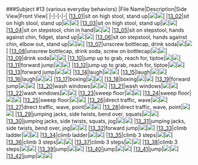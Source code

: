 ###Subject #13 (various everyday behaviors)
|File Name|Description|Side View|Front View|
|-|-|-|-|
|[13_01](https://github.com/Shriinivas/cmubvh/raw/main/Sequence-010-014/13/Data/13_01.zip)|sit on high stool, stand up|<img src="https://github.com/Shriinivas/cmubvhgifs/blob/main/Sequence-010-014/13/13_01_0.gif"/>|<img src="https://github.com/Shriinivas/cmubvhgifs/blob/main/Sequence-010-014/13/13_01_1.gif"/>|
|[13_02](https://github.com/Shriinivas/cmubvh/raw/main/Sequence-010-014/13/Data/13_02.zip)|sit on high stool, stand up|<img src="https://github.com/Shriinivas/cmubvhgifs/blob/main/Sequence-010-014/13/13_02_0.gif"/>|<img src="https://github.com/Shriinivas/cmubvhgifs/blob/main/Sequence-010-014/13/13_02_1.gif"/>|
|[13_03](https://github.com/Shriinivas/cmubvh/raw/main/Sequence-010-014/13/Data/13_03.zip)|sit on high stool, stand up|<img src="https://github.com/Shriinivas/cmubvhgifs/blob/main/Sequence-010-014/13/13_03_0.gif"/>|<img src="https://github.com/Shriinivas/cmubvhgifs/blob/main/Sequence-010-014/13/13_03_1.gif"/>|
|[13_04](https://github.com/Shriinivas/cmubvh/raw/main/Sequence-010-014/13/Data/13_04.zip)|sit on stepstool, chin in hand|<img src="https://github.com/Shriinivas/cmubvhgifs/blob/main/Sequence-010-014/13/13_04_0.gif"/>|<img src="https://github.com/Shriinivas/cmubvhgifs/blob/main/Sequence-010-014/13/13_04_1.gif"/>|
|[13_05](https://github.com/Shriinivas/cmubvh/raw/main/Sequence-010-014/13/Data/13_05.zip)|sit on stepstool, hands against chin, fidget, stand up|<img src="https://github.com/Shriinivas/cmubvhgifs/blob/main/Sequence-010-014/13/13_05_0.gif"/>|<img src="https://github.com/Shriinivas/cmubvhgifs/blob/main/Sequence-010-014/13/13_05_1.gif"/>|
|[13_06](https://github.com/Shriinivas/cmubvh/raw/main/Sequence-010-014/13/Data/13_06.zip)|sit on stepstool, hands against chin, elbow out, stand up|<img src="https://github.com/Shriinivas/cmubvhgifs/blob/main/Sequence-010-014/13/13_06_0.gif"/>|<img src="https://github.com/Shriinivas/cmubvhgifs/blob/main/Sequence-010-014/13/13_06_1.gif"/>|
|[13_07](https://github.com/Shriinivas/cmubvh/raw/main/Sequence-010-014/13/Data/13_07.zip)|unscrew bottlecap, drink soda|<img src="https://github.com/Shriinivas/cmubvhgifs/blob/main/Sequence-010-014/13/13_07_0.gif"/>|<img src="https://github.com/Shriinivas/cmubvhgifs/blob/main/Sequence-010-014/13/13_07_1.gif"/>|
|[13_08](https://github.com/Shriinivas/cmubvh/raw/main/Sequence-010-014/13/Data/13_08.zip)|unscrew bottlecap, drink soda, screw on bottlecap|<img src="https://github.com/Shriinivas/cmubvhgifs/blob/main/Sequence-010-014/13/13_08_0.gif"/>|<img src="https://github.com/Shriinivas/cmubvhgifs/blob/main/Sequence-010-014/13/13_08_1.gif"/>|
|[13_09](https://github.com/Shriinivas/cmubvh/raw/main/Sequence-010-014/13/Data/13_09.zip)|drink soda|<img src="https://github.com/Shriinivas/cmubvhgifs/blob/main/Sequence-010-014/13/13_09_0.gif"/>|<img src="https://github.com/Shriinivas/cmubvhgifs/blob/main/Sequence-010-014/13/13_09_1.gif"/>|
|[13_10](https://github.com/Shriinivas/cmubvh/raw/main/Sequence-010-014/13/Data/13_10.zip)|jump up to grab, reach for, tiptoe|<img src="https://github.com/Shriinivas/cmubvhgifs/blob/main/Sequence-010-014/13/13_10_0.gif"/>|<img src="https://github.com/Shriinivas/cmubvhgifs/blob/main/Sequence-010-014/13/13_10_1.gif"/>|
|[13_11](https://github.com/Shriinivas/cmubvh/raw/main/Sequence-010-014/13/Data/13_11.zip)|forward jump|<img src="https://github.com/Shriinivas/cmubvhgifs/blob/main/Sequence-010-014/13/13_11_0.gif"/>|<img src="https://github.com/Shriinivas/cmubvhgifs/blob/main/Sequence-010-014/13/13_11_1.gif"/>|
|[13_12](https://github.com/Shriinivas/cmubvh/raw/main/Sequence-010-014/13/Data/13_12.zip)|jump up to grab, reach for, tiptoe|<img src="https://github.com/Shriinivas/cmubvhgifs/blob/main/Sequence-010-014/13/13_12_0.gif"/>|<img src="https://github.com/Shriinivas/cmubvhgifs/blob/main/Sequence-010-014/13/13_12_1.gif"/>|
|[13_13](https://github.com/Shriinivas/cmubvh/raw/main/Sequence-010-014/13/Data/13_13.zip)|forward jump|<img src="https://github.com/Shriinivas/cmubvhgifs/blob/main/Sequence-010-014/13/13_13_0.gif"/>|<img src="https://github.com/Shriinivas/cmubvhgifs/blob/main/Sequence-010-014/13/13_13_1.gif"/>|
|[13_14](https://github.com/Shriinivas/cmubvh/raw/main/Sequence-010-014/13/Data/13_14.zip)|laugh|<img src="https://github.com/Shriinivas/cmubvhgifs/blob/main/Sequence-010-014/13/13_14_0.gif"/>|<img src="https://github.com/Shriinivas/cmubvhgifs/blob/main/Sequence-010-014/13/13_14_1.gif"/>|
|[13_15](https://github.com/Shriinivas/cmubvh/raw/main/Sequence-010-014/13/Data/13_15.zip)|laugh|<img src="https://github.com/Shriinivas/cmubvhgifs/blob/main/Sequence-010-014/13/13_15_0.gif"/>|<img src="https://github.com/Shriinivas/cmubvhgifs/blob/main/Sequence-010-014/13/13_15_1.gif"/>|
|[13_16](https://github.com/Shriinivas/cmubvh/raw/main/Sequence-010-014/13/Data/13_16.zip)|laugh|<img src="https://github.com/Shriinivas/cmubvhgifs/blob/main/Sequence-010-014/13/13_16_0.gif"/>|<img src="https://github.com/Shriinivas/cmubvhgifs/blob/main/Sequence-010-014/13/13_16_1.gif"/>|
|[13_17](https://github.com/Shriinivas/cmubvh/raw/main/Sequence-010-014/13/Data/13_17.zip)|boxing|<img src="https://github.com/Shriinivas/cmubvhgifs/blob/main/Sequence-010-014/13/13_17_0.gif"/>|<img src="https://github.com/Shriinivas/cmubvhgifs/blob/main/Sequence-010-014/13/13_17_1.gif"/>|
|[13_18](https://github.com/Shriinivas/cmubvh/raw/main/Sequence-010-014/13/Data/13_18.zip)|boxing|<img src="https://github.com/Shriinivas/cmubvhgifs/blob/main/Sequence-010-014/13/13_18_0.gif"/>|<img src="https://github.com/Shriinivas/cmubvhgifs/blob/main/Sequence-010-014/13/13_18_1.gif"/>|
|[13_19](https://github.com/Shriinivas/cmubvh/raw/main/Sequence-010-014/13/Data/13_19.zip)|forward jump|<img src="https://github.com/Shriinivas/cmubvhgifs/blob/main/Sequence-010-014/13/13_19_0.gif"/>|<img src="https://github.com/Shriinivas/cmubvhgifs/blob/main/Sequence-010-014/13/13_19_1.gif"/>|
|[13_20](https://github.com/Shriinivas/cmubvh/raw/main/Sequence-010-014/13/Data/13_20.zip)|wash windows|<img src="https://github.com/Shriinivas/cmubvhgifs/blob/main/Sequence-010-014/13/13_20_0.gif"/>|<img src="https://github.com/Shriinivas/cmubvhgifs/blob/main/Sequence-010-014/13/13_20_1.gif"/>|
|[13_21](https://github.com/Shriinivas/cmubvh/raw/main/Sequence-010-014/13/Data/13_21.zip)|wash windows|<img src="https://github.com/Shriinivas/cmubvhgifs/blob/main/Sequence-010-014/13/13_21_0.gif"/>|<img src="https://github.com/Shriinivas/cmubvhgifs/blob/main/Sequence-010-014/13/13_21_1.gif"/>|
|[13_22](https://github.com/Shriinivas/cmubvh/raw/main/Sequence-010-014/13/Data/13_22.zip)|wash windows|<img src="https://github.com/Shriinivas/cmubvhgifs/blob/main/Sequence-010-014/13/13_22_0.gif"/>|<img src="https://github.com/Shriinivas/cmubvhgifs/blob/main/Sequence-010-014/13/13_22_1.gif"/>|
|[13_23](https://github.com/Shriinivas/cmubvh/raw/main/Sequence-010-014/13/Data/13_23.zip)|sweep floor|<img src="https://github.com/Shriinivas/cmubvhgifs/blob/main/Sequence-010-014/13/13_23_0.gif"/>|<img src="https://github.com/Shriinivas/cmubvhgifs/blob/main/Sequence-010-014/13/13_23_1.gif"/>|
|[13_24](https://github.com/Shriinivas/cmubvh/raw/main/Sequence-010-014/13/Data/13_24.zip)|sweep floor|<img src="https://github.com/Shriinivas/cmubvhgifs/blob/main/Sequence-010-014/13/13_24_0.gif"/>|<img src="https://github.com/Shriinivas/cmubvhgifs/blob/main/Sequence-010-014/13/13_24_1.gif"/>|
|[13_25](https://github.com/Shriinivas/cmubvh/raw/main/Sequence-010-014/13/Data/13_25.zip)|sweep floor|<img src="https://github.com/Shriinivas/cmubvhgifs/blob/main/Sequence-010-014/13/13_25_0.gif"/>|<img src="https://github.com/Shriinivas/cmubvhgifs/blob/main/Sequence-010-014/13/13_25_1.gif"/>|
|[13_26](https://github.com/Shriinivas/cmubvh/raw/main/Sequence-010-014/13/Data/13_26.zip)|direct traffic, wave|<img src="https://github.com/Shriinivas/cmubvhgifs/blob/main/Sequence-010-014/13/13_26_0.gif"/>|<img src="https://github.com/Shriinivas/cmubvhgifs/blob/main/Sequence-010-014/13/13_26_1.gif"/>|
|[13_27](https://github.com/Shriinivas/cmubvh/raw/main/Sequence-010-014/13/Data/13_27.zip)|direct traffic, wave, point|<img src="https://github.com/Shriinivas/cmubvhgifs/blob/main/Sequence-010-014/13/13_27_0.gif"/>|<img src="https://github.com/Shriinivas/cmubvhgifs/blob/main/Sequence-010-014/13/13_27_1.gif"/>|
|[13_28](https://github.com/Shriinivas/cmubvh/raw/main/Sequence-010-014/13/Data/13_28.zip)|direct traffic, wave, point|<img src="https://github.com/Shriinivas/cmubvhgifs/blob/main/Sequence-010-014/13/13_28_0.gif"/>|<img src="https://github.com/Shriinivas/cmubvhgifs/blob/main/Sequence-010-014/13/13_28_1.gif"/>|
|[13_29](https://github.com/Shriinivas/cmubvh/raw/main/Sequence-010-014/13/Data/13_29.zip)|jumping jacks, side twists, bend over, squats|<img src="https://github.com/Shriinivas/cmubvhgifs/blob/main/Sequence-010-014/13/13_29_0.gif"/>|<img src="https://github.com/Shriinivas/cmubvhgifs/blob/main/Sequence-010-014/13/13_29_1.gif"/>|
|[13_30](https://github.com/Shriinivas/cmubvh/raw/main/Sequence-010-014/13/Data/13_30.zip)|jumping jacks, side twists, squats, jog|<img src="https://github.com/Shriinivas/cmubvhgifs/blob/main/Sequence-010-014/13/13_30_0.gif"/>|<img src="https://github.com/Shriinivas/cmubvhgifs/blob/main/Sequence-010-014/13/13_30_1.gif"/>|
|[13_31](https://github.com/Shriinivas/cmubvh/raw/main/Sequence-010-014/13/Data/13_31.zip)|jumping jacks, side twists, bend over, jog|<img src="https://github.com/Shriinivas/cmubvhgifs/blob/main/Sequence-010-014/13/13_31_0.gif"/>|<img src="https://github.com/Shriinivas/cmubvhgifs/blob/main/Sequence-010-014/13/13_31_1.gif"/>|
|[13_32](https://github.com/Shriinivas/cmubvh/raw/main/Sequence-010-014/13/Data/13_32.zip)|forward jump|<img src="https://github.com/Shriinivas/cmubvhgifs/blob/main/Sequence-010-014/13/13_32_0.gif"/>|<img src="https://github.com/Shriinivas/cmubvhgifs/blob/main/Sequence-010-014/13/13_32_1.gif"/>|
|[13_33](https://github.com/Shriinivas/cmubvh/raw/main/Sequence-010-014/13/Data/13_33.zip)|climb ladder|<img src="https://github.com/Shriinivas/cmubvhgifs/blob/main/Sequence-010-014/13/13_33_0.gif"/>|<img src="https://github.com/Shriinivas/cmubvhgifs/blob/main/Sequence-010-014/13/13_33_1.gif"/>|
|[13_34](https://github.com/Shriinivas/cmubvh/raw/main/Sequence-010-014/13/Data/13_34.zip)|climb ladder|<img src="https://github.com/Shriinivas/cmubvhgifs/blob/main/Sequence-010-014/13/13_34_0.gif"/>|<img src="https://github.com/Shriinivas/cmubvhgifs/blob/main/Sequence-010-014/13/13_34_1.gif"/>|
|[13_35](https://github.com/Shriinivas/cmubvh/raw/main/Sequence-010-014/13/Data/13_35.zip)|climb 3 steps|<img src="https://github.com/Shriinivas/cmubvhgifs/blob/main/Sequence-010-014/13/13_35_0.gif"/>|<img src="https://github.com/Shriinivas/cmubvhgifs/blob/main/Sequence-010-014/13/13_35_1.gif"/>|
|[13_36](https://github.com/Shriinivas/cmubvh/raw/main/Sequence-010-014/13/Data/13_36.zip)|climb 3 steps|<img src="https://github.com/Shriinivas/cmubvhgifs/blob/main/Sequence-010-014/13/13_36_0.gif"/>|<img src="https://github.com/Shriinivas/cmubvhgifs/blob/main/Sequence-010-014/13/13_36_1.gif"/>|
|[13_37](https://github.com/Shriinivas/cmubvh/raw/main/Sequence-010-014/13/Data/13_37.zip)|climb 3 steps|<img src="https://github.com/Shriinivas/cmubvhgifs/blob/main/Sequence-010-014/13/13_37_0.gif"/>|<img src="https://github.com/Shriinivas/cmubvhgifs/blob/main/Sequence-010-014/13/13_37_1.gif"/>|
|[13_38](https://github.com/Shriinivas/cmubvh/raw/main/Sequence-010-014/13/Data/13_38.zip)|climb 3 steps|<img src="https://github.com/Shriinivas/cmubvhgifs/blob/main/Sequence-010-014/13/13_38_0.gif"/>|<img src="https://github.com/Shriinivas/cmubvhgifs/blob/main/Sequence-010-014/13/13_38_1.gif"/>|
|[13_39](https://github.com/Shriinivas/cmubvh/raw/main/Sequence-010-014/13/Data/13_39.zip)|jump|<img src="https://github.com/Shriinivas/cmubvhgifs/blob/main/Sequence-010-014/13/13_39_0.gif"/>|<img src="https://github.com/Shriinivas/cmubvhgifs/blob/main/Sequence-010-014/13/13_39_1.gif"/>|
|[13_40](https://github.com/Shriinivas/cmubvh/raw/main/Sequence-010-014/13/Data/13_40.zip)|jump|<img src="https://github.com/Shriinivas/cmubvhgifs/blob/main/Sequence-010-014/13/13_40_0.gif"/>|<img src="https://github.com/Shriinivas/cmubvhgifs/blob/main/Sequence-010-014/13/13_40_1.gif"/>|
|[13_41](https://github.com/Shriinivas/cmubvh/raw/main/Sequence-010-014/13/Data/13_41.zip)|jump|<img src="https://github.com/Shriinivas/cmubvhgifs/blob/main/Sequence-010-014/13/13_41_0.gif"/>|<img src="https://github.com/Shriinivas/cmubvhgifs/blob/main/Sequence-010-014/13/13_41_1.gif"/>|
|[13_42](https://github.com/Shriinivas/cmubvh/raw/main/Sequence-010-014/13/Data/13_42.zip)|jump|<img src="https://github.com/Shriinivas/cmubvhgifs/blob/main/Sequence-010-014/13/13_42_0.gif"/>|<img src="https://github.com/Shriinivas/cmubvhgifs/blob/main/Sequence-010-014/13/13_42_1.gif"/>|

